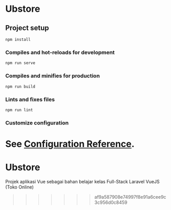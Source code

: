 # Ubstore

## Project setup
```
npm install
```

### Compiles and hot-reloads for development
```
npm run serve
```

### Compiles and minifies for production
```
npm run build
```

### Lints and fixes files
```
npm run lint
```

### Customize configuration
See [Configuration Reference](https://cli.vuejs.org/config/).
=======
# Ubstore
Projek aplikasi Vue sebagai bahan belajar kelas Full-Stack Laravel VueJS (Toko Online)
>>>>>>> af9a587908e74997f8e91a6cee9c3c956d0c8459
